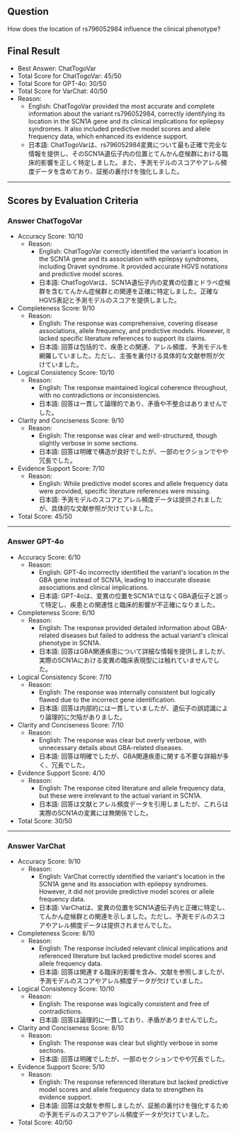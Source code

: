 ## Question

How does the location of rs796052984 influence the clinical phenotype?

## Final Result

- Best Answer: ChatTogoVar
- Total Score for ChatTogoVar: 45/50
- Total Score for GPT-4o: 30/50
- Total Score for VarChat: 40/50
- Reason:
  - English: ChatTogoVar provided the most accurate and complete information about the variant rs796052984, correctly identifying its location in the SCN1A gene and its clinical implications for epilepsy syndromes. It also included predictive model scores and allele frequency data, which enhanced its evidence support.
  - 日本語: ChatTogoVarは、rs796052984変異について最も正確で完全な情報を提供し、そのSCN1A遺伝子内の位置とてんかん症候群における臨床的影響を正しく特定しました。また、予測モデルのスコアやアレル頻度データを含めており、証拠の裏付けを強化しました。

---

## Scores by Evaluation Criteria

### Answer ChatTogoVar
- Accuracy Score: 10/10
  - Reason: 
    - English: ChatTogoVar correctly identified the variant's location in the SCN1A gene and its association with epilepsy syndromes, including Dravet syndrome. It provided accurate HGVS notations and predictive model scores.
    - 日本語: ChatTogoVarは、SCN1A遺伝子内の変異の位置とドラベ症候群を含むてんかん症候群との関連を正確に特定しました。正確なHGVS表記と予測モデルのスコアを提供しました。
- Completeness Score: 9/10
  - Reason: 
    - English: The response was comprehensive, covering disease associations, allele frequency, and predictive models. However, it lacked specific literature references to support its claims.
    - 日本語: 回答は包括的で、疾患との関連、アレル頻度、予測モデルを網羅していました。ただし、主張を裏付ける具体的な文献参照が欠けていました。
- Logical Consistency Score: 10/10
  - Reason: 
    - English: The response maintained logical coherence throughout, with no contradictions or inconsistencies.
    - 日本語: 回答は一貫して論理的であり、矛盾や不整合はありませんでした。
- Clarity and Conciseness Score: 9/10
  - Reason: 
    - English: The response was clear and well-structured, though slightly verbose in some sections.
    - 日本語: 回答は明確で構造が良好でしたが、一部のセクションでやや冗長でした。
- Evidence Support Score: 7/10
  - Reason: 
    - English: While predictive model scores and allele frequency data were provided, specific literature references were missing.
    - 日本語: 予測モデルのスコアとアレル頻度データは提供されましたが、具体的な文献参照が欠けていました。
- Total Score: 45/50

---

### Answer GPT-4o
- Accuracy Score: 6/10
  - Reason: 
    - English: GPT-4o incorrectly identified the variant's location in the GBA gene instead of SCN1A, leading to inaccurate disease associations and clinical implications.
    - 日本語: GPT-4oは、変異の位置をSCN1AではなくGBA遺伝子と誤って特定し、疾患との関連性と臨床的影響が不正確になりました。
- Completeness Score: 6/10
  - Reason: 
    - English: The response provided detailed information about GBA-related diseases but failed to address the actual variant's clinical phenotype in SCN1A.
    - 日本語: 回答はGBA関連疾患について詳細な情報を提供しましたが、実際のSCN1Aにおける変異の臨床表現型には触れていませんでした。
- Logical Consistency Score: 7/10
  - Reason: 
    - English: The response was internally consistent but logically flawed due to the incorrect gene identification.
    - 日本語: 回答は内部的には一貫していましたが、遺伝子の誤認識により論理的に欠陥がありました。
- Clarity and Conciseness Score: 7/10
  - Reason: 
    - English: The response was clear but overly verbose, with unnecessary details about GBA-related diseases.
    - 日本語: 回答は明確でしたが、GBA関連疾患に関する不要な詳細が多く、冗長でした。
- Evidence Support Score: 4/10
  - Reason: 
    - English: The response cited literature and allele frequency data, but these were irrelevant to the actual variant in SCN1A.
    - 日本語: 回答は文献とアレル頻度データを引用しましたが、これらは実際のSCN1Aの変異には無関係でした。
- Total Score: 30/50

---

### Answer VarChat
- Accuracy Score: 9/10
  - Reason: 
    - English: VarChat correctly identified the variant's location in the SCN1A gene and its association with epilepsy syndromes. However, it did not provide predictive model scores or allele frequency data.
    - 日本語: VarChatは、変異の位置をSCN1A遺伝子内と正確に特定し、てんかん症候群との関連を示しました。ただし、予測モデルのスコアやアレル頻度データは提供されませんでした。
- Completeness Score: 8/10
  - Reason: 
    - English: The response included relevant clinical implications and referenced literature but lacked predictive model scores and allele frequency data.
    - 日本語: 回答は関連する臨床的影響を含み、文献を参照しましたが、予測モデルのスコアやアレル頻度データが欠けていました。
- Logical Consistency Score: 10/10
  - Reason: 
    - English: The response was logically consistent and free of contradictions.
    - 日本語: 回答は論理的に一貫しており、矛盾がありませんでした。
- Clarity and Conciseness Score: 8/10
  - Reason: 
    - English: The response was clear but slightly verbose in some sections.
    - 日本語: 回答は明確でしたが、一部のセクションでやや冗長でした。
- Evidence Support Score: 5/10
  - Reason: 
    - English: The response referenced literature but lacked predictive model scores and allele frequency data to strengthen its evidence support.
    - 日本語: 回答は文献を参照しましたが、証拠の裏付けを強化するための予測モデルのスコアやアレル頻度データが欠けていました。
- Total Score: 40/50
